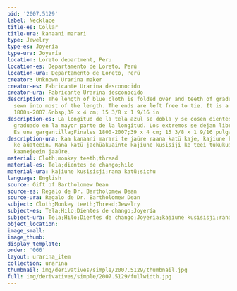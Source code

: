 ```yaml
---
pid: '2007.5129'
label: Necklace
title-es: Collar
title-ura: kanaani marari
type: Jewelry
type-es: Joyería
type-ura: Joyería
location: Loreto department, Peru
location-es: Departamento de Loreto, Perú
location-ura: Departamento de Loreto, Perú
creator: Unknown Urarina maker
creator-es: Fabricante Urarina desconocido
creator-ura: Fabricante Urarina desconocido
description: The length of blue cloth is folded over and teeth of graduated size are
  sewn into most of the length. The ends are left free to tie. It is a choker.&nbsp;Late
  1800s-2007.&nbsp;39 x 4 cm; 15 3/8 x 1 9/16 in
description-es: La longitud de la tela azul se dobla y se cosen dientes de tamaño
  graduado en la mayor parte de la longitud. Los extremos se dejan libres para atar.
  Es una gargantilla;Finales 1800-2007;39 x 4 cm; 15 3/8 x 1 9/16 pulgadas
description-ura: kaa kanaani marari te jaüre raana katü kaje, kajiune kusisiji jichuajiujuai
  ke aüateein. Rana katü jachüakuainte kajiune kusisiji ke teei tukukuin jerekürüne
  kaanejeein jaaüre.
material: Cloth;monkey teeth;thread
material-es: Tela;dientes de chango;hilo
material-ura: kajiune kusisisji;rana katü;sichu
language: English
source: Gift of Bartholomew Dean
source-es: Regalo de Dr. Bartholomew Dean
source-ura: Regalo de Dr. Bartholomew Dean
subject: Cloth;Monkey teeth;Thread;Jewelry
subject-es: Tela;Hilo;Dientes de chango;Joyería
subject-ura: Tela;Hilo;Dientes de chango;Joyería;kajiune kusisisji;rana katü;sichu
object_location:
image_small:
image_thumb:
display_template:
order: '066'
layout: urarina_item
collection: urarina
thumbnail: img/derivatives/simple/2007.5129/thumbnail.jpg
full: img/derivatives/simple/2007.5129/fullwidth.jpg
---
```

